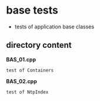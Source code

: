 # base tests
-   tests of application base classes

## directory content

**BAS_01.cpp**
```
test of Containers
```

**BAS_02.cpp**
```
test of NtpIndex
```
